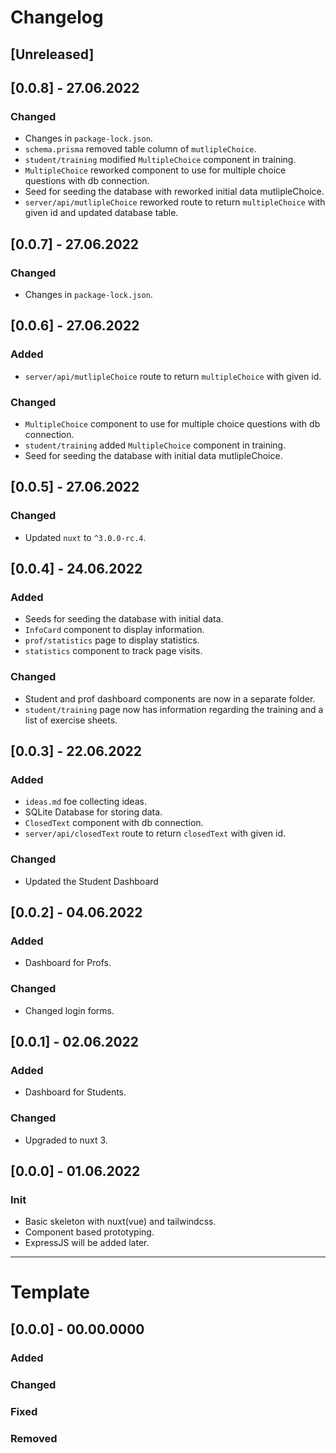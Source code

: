 # Changelog

## [Unreleased]
## [0.0.8] - 27.06.2022
### Changed
- Changes in `package-lock.json`.
- `schema.prisma` removed table column of `mutlipleChoice`.
- `student/training` modified `MultipleChoice` component in training. 
- `MultipleChoice` reworked component to use for multiple choice questions with db connection.
-  Seed for seeding the database with reworked initial data mutlipleChoice.
- `server/api/mutlipleChoice` reworked route to return `multipleChoice` with given id and updated database table.
## [0.0.7] - 27.06.2022
### Changed
- Changes in `package-lock.json`.
## [0.0.6] - 27.06.2022
### Added
- `server/api/mutlipleChoice` route to return `multipleChoice` with given id.
### Changed
- `MultipleChoice` component to use for multiple choice questions with db connection.
- `student/training` added `MultipleChoice` component in training. 
- Seed for seeding the database with initial data mutlipleChoice.
## [0.0.5] - 27.06.2022
### Changed
- Updated `nuxt` to `^3.0.0-rc.4`.
## [0.0.4] - 24.06.2022
### Added
- Seeds for seeding the database with initial data.
- `InfoCard` component to display information.
- `prof/statistics` page to display statistics.
- `statistics` component to track page visits.
### Changed
- Student and prof dashboard components are now in a separate folder.
- `student/training` page now has information regarding the training and a list of exercise sheets.

## [0.0.3] - 22.06.2022
### Added
- `ideas.md` foe collecting ideas.
- SQLite Database for storing data.
- `ClosedText` component with db connection.
- `server/api/closedText` route to return `closedText` with given id.
### Changed
- Updated the Student Dashboard

## [0.0.2] - 04.06.2022
### Added
- Dashboard for Profs.
### Changed
- Changed login forms.

## [0.0.1] - 02.06.2022
### Added
- Dashboard for Students.
### Changed
- Upgraded to nuxt 3.

## [0.0.0] - 01.06.2022
### Init
- Basic skeleton with nuxt(vue) and tailwindcss.
- Component based prototyping.
- ExpressJS will be added later.

---

# Template

## [0.0.0] - 00.00.0000
### Added
### Changed
### Fixed
### Removed
